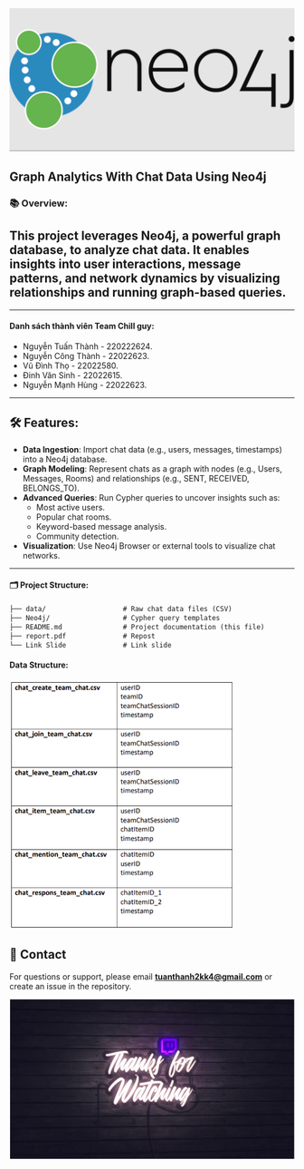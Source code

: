 ![Image alt text](docs/img/neo4j.png)

## Graph Analytics With Chat Data Using Neo4j

### 📚 Overview:

## This project leverages **Neo4j**, a powerful graph database, to analyze chat data. It enables insights into user interactions, message patterns, and network dynamics by visualizing relationships and running graph-based queries.

---

#### Danh sách thành viên Team Chill guy:

- Nguyễn Tuấn Thành - 220222624.
- Nguyễn Công Thành - 22022623.
- Vũ Đình Thọ - 22022580.
- Đinh Văn Sinh - 22022615.
- Nguyễn Mạnh Hùng - 22022623.

---

## 🛠 Features:

- **Data Ingestion**: Import chat data (e.g., users, messages, timestamps) into a Neo4j database.
- **Graph Modeling**: Represent chats as a graph with nodes (e.g., Users, Messages, Rooms) and relationships (e.g., SENT, RECEIVED, BELONGS_TO).
- **Advanced Queries**: Run Cypher queries to uncover insights such as:
  - Most active users.
  - Popular chat rooms.
  - Keyword-based message analysis.
  - Community detection.
- **Visualization**: Use Neo4j Browser or external tools to visualize chat networks.

---

#### 🗂 Project Structure:

```
├── data/                   # Raw chat data files (CSV)
├── Neo4j/                  # Cypher query templates
├── README.md               # Project documentation (this file)
├── report.pdf              # Repost
└── Link Slide              # Link slide
```

#### Data Structure:

![Image alt text](docs/img/data.png)

## 📧 Contact

For questions or support, please email **tuanthanh2kk4@gmail.com** or create an issue in the repository.

![#### Thanks for watching!!!](docs/img/thanks-for-watching.jpeg)
